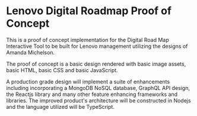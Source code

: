 # Lenovo Digital Roadmap Proof of Concept

This is a proof of concept implementation for the Digital Road Map Interactive Tool to be built for Lenovo management utilizing the designs of Amanda Michelson.

The proof of concept is a basic design rendered with basic image assets, basic HTML, basic CSS and basic JavaScript.

A production grade design will implement a suite of enhancements including incorporating a MongoDB NoSQL database, GraphQL API design, the Reactjs library and many other feature enhancing frameworks and libraries. The improved product's architecture will be constructed in Nodejs and the language utilized will be TypeScript.
